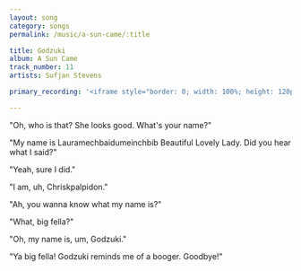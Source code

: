 ```yaml
---
layout: song
category: songs
permalink: /music/a-sun-came/:title

title: Godzuki
album: A Sun Came
track_number: 11
artists: Sufjan Stevens

primary_recording: '<iframe style="border: 0; width: 100%; height: 120px;" src="http://bandcamp.com/EmbeddedPlayer/album=832878843/size=large/bgcol=333333/linkcol=ffffff/tracklist=false/artwork=none/track=1771027107/transparent=true/" seamless><a href="http://music.sufjan.com/album/a-sun-came">A Sun Came by Sufjan Stevens</a></iframe>'

---
```


"Oh, who is that? She looks good. What's your name?"

"My name is Lauramechbaidumeinchbib Beautiful Lovely Lady. Did you hear what I said?"

"Yeah, sure I did."

"I am, uh, Chriskpalpidon."

"Ah, you wanna know what my name is?"

"What, big fella?"

"Oh, my name is, um, Godzuki."

"Ya big fella! Godzuki reminds me of a booger. Goodbye!"